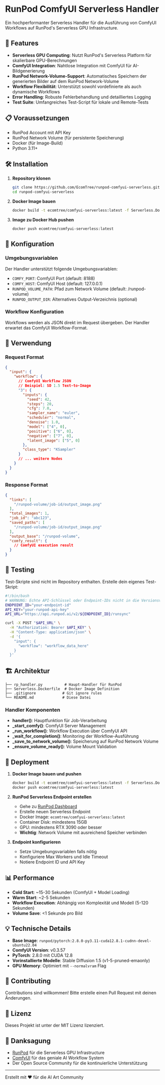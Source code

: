 # RunPod ComfyUI Serverless Handler

Ein hochperformanter Serverless Handler für die Ausführung von ComfyUI Workflows auf RunPod's Serverless GPU Infrastructure.

## 🚀 Features

- **Serverless GPU Computing**: Nutzt RunPod's Serverless Platform für skalierbare GPU-Berechnungen
- **ComfyUI Integration**: Nahtlose Integration mit ComfyUI für AI-Bildgenerierung
- **RunPod Network-Volume-Support**: Automatisches Speichern der generierten Bilder auf dem RunPod Network-Volume
- **Workflow Flexibilität**: Unterstützt sowohl vordefinierte als auch dynamische Workflows
- **Error Handling**: Robuste Fehlerbehandlung und detailliertes Logging
- **Test Suite**: Umfangreiches Test-Script für lokale und Remote-Tests

## 📋 Voraussetzungen

- RunPod Account mit API Key
- RunPod Network Volume (für persistente Speicherung)
- Docker (für Image-Build)
- Python 3.11+

## 🛠️ Installation

1. **Repository klonen**
   ```bash
   git clone https://github.com/EcomTree/runpod-comfyui-serverless.git
   cd runpod-comfyui-serverless
   ```

2. **Docker Image bauen**
   ```bash
   docker build -t ecomtree/comfyui-serverless:latest -f Serverless.Dockerfile .
   ```

3. **Image zu Docker Hub pushen**
   ```bash
   docker push ecomtree/comfyui-serverless:latest
   ```

## 🔧 Konfiguration

### Umgebungsvariablen

Der Handler unterstützt folgende Umgebungsvariablen:

- `COMFY_PORT`: ComfyUI Port (default: 8188)
- `COMFY_HOST`: ComfyUI Host (default: 127.0.0.1)
- `RUNPOD_VOLUME_PATH`: Pfad zum Network Volume (default: /runpod-volume)
- `RUNPOD_OUTPUT_DIR`: Alternatives Output-Verzeichnis (optional)

### Workflow Konfiguration

Workflows werden als JSON direkt im Request übergeben. Der Handler erwartet das ComfyUI Workflow-Format.

## 📝 Verwendung

### Request Format

```json
{
  "input": {
    "workflow": {
      // ComfyUI Workflow JSON
      // Beispiel: SD 1.5 Text-to-Image
      "3": {
        "inputs": {
          "seed": 42,
          "steps": 20,
          "cfg": 7.0,
          "sampler_name": "euler",
          "scheduler": "normal",
          "denoise": 1.0,
          "model": ["4", 0],
          "positive": ["6", 0],
          "negative": ["7", 0],
          "latent_image": ["5", 0]
        },
        "class_type": "KSampler"
      }
      // ... weitere Nodes
    }
  }
}
```

### Response Format

```json
{
  "links": [
    "/runpod-volume/job-id/output_image.png"
  ],
  "total_images": 1,
  "job_id": "abc123",
  "saved_paths": [
    "/runpod-volume/job-id/output_image.png"
  ],
  "output_base": "/runpod-volume",
  "comfy_result": {
    // ComfyUI execution result
  }
}
```

## 🧪 Testing

Test-Skripte sind nicht im Repository enthalten. Erstelle dein eigenes Test-Skript:

```bash
#!/bin/bash
# WARNUNG: Echte API-Schlüssel oder Endpoint-IDs nicht in die Versionsverwaltung committen!
ENDPOINT_ID="your-endpoint-id"
API_KEY="your-runpod-api-key"
API_URL="https://api.runpod.ai/v2/${ENDPOINT_ID}/runsync"

curl -X POST "$API_URL" \
  -H "Authorization: Bearer $API_KEY" \
  -H "Content-Type: application/json" \
  -d '{
    "input": {
      "workflow": "workflow_data_here"
    }
  }'
```

## 🏗️ Architektur

```
├── rp_handler.py          # Haupt-Handler für RunPod
├── Serverless.Dockerfile  # Docker Image Definition
├── .gitignore            # Git ignore rules
└── README.md             # Diese Datei
```

### Handler Komponenten

- **handler()**: Hauptfunktion für Job-Verarbeitung
- **_start_comfy()**: ComfyUI Server Management
- **_run_workflow()**: Workflow Execution über ComfyUI API
- **_wait_for_completion()**: Monitoring der Workflow-Ausführung
- **_save_to_network_volume()**: Speicherung auf RunPod Network Volume
- **_ensure_volume_ready()**: Volume Mount Validation

## 🚀 Deployment

1. **Docker Image bauen und pushen**
   ```bash
   docker build -t ecomtree/comfyui-serverless:latest -f Serverless.Dockerfile .
   docker push ecomtree/comfyui-serverless:latest
   ```

2. **RunPod Serverless Endpoint erstellen**
   - Gehe zu [RunPod Dashboard](https://runpod.io/console/serverless)
   - Erstelle neuen Serverless Endpoint
   - Docker Image: `ecomtree/comfyui-serverless:latest`
   - Container Disk: mindestens 15GB
   - GPU: mindestens RTX 3090 oder besser
   - **Wichtig**: Network Volume mit ausreichend Speicher verbinden

3. **Endpoint konfigurieren**
   - Setze Umgebungsvariablen falls nötig
   - Konfiguriere Max Workers und Idle Timeout
   - Notiere Endpoint ID und API Key

## 📊 Performance

- **Cold Start**: ~15-30 Sekunden (ComfyUI + Model Loading)
- **Warm Start**: ~2-5 Sekunden
- **Workflow Execution**: Abhängig von Komplexität und Modell (5-120 Sekunden)
- **Volume Save**: <1 Sekunde pro Bild

## 💡 Technische Details

- **Base Image**: `runpod/pytorch:2.8.0-py3.11-cuda12.8.1-cudnn-devel-ubuntu22.04`
- **ComfyUI Version**: v0.3.57
- **PyTorch**: 2.8.0 mit CUDA 12.8
- **Vorinstallierte Modelle**: Stable Diffusion 1.5 (v1-5-pruned-emaonly)
- **GPU Memory**: Optimiert mit `--normalvram` Flag

## 🤝 Contributing

Contributions sind willkommen! Bitte erstelle einen Pull Request mit deinen Änderungen.

## 📄 Lizenz

Dieses Projekt ist unter der MIT Lizenz lizenziert.

## 🙏 Danksagung

- [RunPod](https://runpod.io) für die Serverless GPU Infrastructure
- [ComfyUI](https://github.com/comfyanonymous/ComfyUI) für das geniale AI Workflow System
- Der Open Source Community für die kontinuierliche Unterstützung

---

Erstellt mit ❤️ für die AI Art Community
